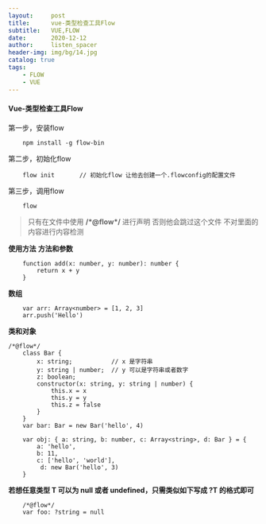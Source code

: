 ```yaml
---
layout:     post
title:      vue-类型检查工具Flow
subtitle:   VUE,FLOW
date:       2020-12-12
author:     listen_spacer
header-img: img/bg/14.jpg
catalog: true
tags:
    - FLOW
    - VUE
---
```


#### Vue-类型检查工具Flow
第一步，安装flow
```
    npm install -g flow-bin
```

第二步，初始化flow
```
    flow init       // 初始化flow 让他去创建一个.flowconfig的配置文件
```

第三步，调用flow
```
    flow
```

>只有在文件中使用 **/\*@flow\*/** 进行声明 
>否则他会跳过这个文件
>不对里面的内容进行内容检测

**使用方法**
**方法和参数**
```
    function add(x: number, y: number): number {
        return x + y
    }
```

**数组**
```
    var arr: Array<number> = [1, 2, 3]
    arr.push('Hello')
```

**类和对象**
```
/*@flow*/
    class Bar {
        x: string;           // x 是字符串
        y: string | number;  // y 可以是字符串或者数字
        z: boolean;
        constructor(x: string, y: string | number) {
            this.x = x
            this.y = y
            this.z = false
        }
    }
    var bar: Bar = new Bar('hello', 4)

    var obj: { a: string, b: number, c: Array<string>, d: Bar } = {
        a: 'hello',
        b: 11,
        c: ['hello', 'world'],
         d: new Bar('hello', 3)
    }
```

**若想任意类型 T 可以为 null 或者 undefined，只需类似如下写成 ?T 的格式即可**
```
    /*@flow*/
    var foo: ?string = null
```
